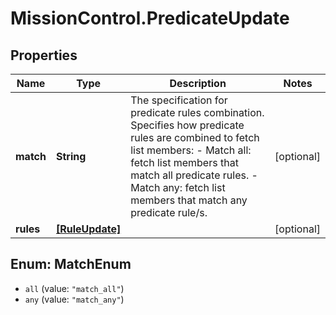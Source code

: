 # MissionControl.PredicateUpdate

## Properties
Name | Type | Description | Notes
------------ | ------------- | ------------- | -------------
**match** | **String** | The specification for predicate rules combination. Specifies how predicate rules are combined to fetch list members: - Match all: fetch list members that match all predicate rules. - Match any: fetch list members that match any predicate rule/s. | [optional] 
**rules** | [**[RuleUpdate]**](RuleUpdate.md) |  | [optional] 

<a name="MatchEnum"></a>
## Enum: MatchEnum

* `all` (value: `"match_all"`)
* `any` (value: `"match_any"`)

